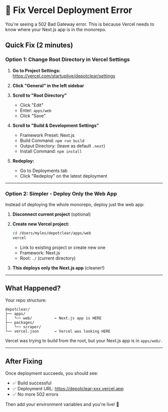 # 🔧 Fix Vercel Deployment Error

You're seeing a 502 Bad Gateway error. This is because Vercel needs to know where your Next.js app is in the monorepo.

## Quick Fix (2 minutes)

### Option 1: Change Root Directory in Vercel Settings

1. **Go to Project Settings:**
   https://vercel.com/startuplive/depotclear/settings

2. **Click "General" in the left sidebar**

3. **Scroll to "Root Directory"**
   - Click "Edit"
   - Enter: `apps/web`
   - Click "Save"

4. **Scroll to "Build & Development Settings"**
   - Framework Preset: Next.js
   - Build Command: `npm run build`
   - Output Directory: (leave as default `.next`)
   - Install Command: `npm install`

5. **Redeploy:**
   - Go to Deployments tab
   - Click "Redeploy" on the latest deployment

---

### Option 2: Simpler - Deploy Only the Web App

Instead of deploying the whole monorepo, deploy just the web app:

1. **Disconnect current project** (optional)

2. **Create new Vercel project:**
   ```bash
   cd /Users/myles/depotclear/apps/web
   vercel
   ```
   - Link to existing project or create new one
   - Framework: Next.js
   - Root: `./` (current directory)

3. **This deploys only the Next.js app** (cleaner!)

---

## What Happened?

Your repo structure:
```
depotclear/
├── apps/
│   └── web/          ← Next.js app is HERE
├── packages/
│   └── scraper/
└── vercel.json       ← Vercel was looking HERE
```

Vercel was trying to build from the root, but your Next.js app is in `apps/web/`.

---

## After Fixing

Once deployment succeeds, you should see:
- ✅ Build successful
- ✅ Deployment URL: https://depotclear-xxx.vercel.app
- ✅ No more 502 errors

Then add your environment variables and you're live! 🚀
